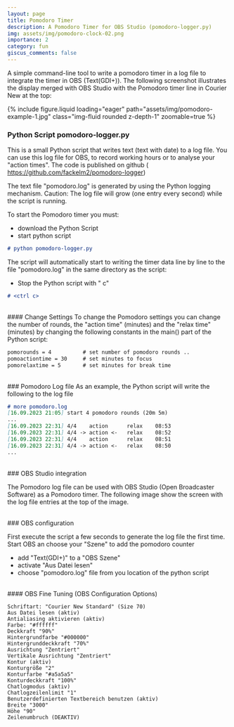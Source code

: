 ```yaml
---
layout: page
title: Pomodoro Timer
description: A Pomodoro Timer for OBS Studio (pomodoro-logger.py)
img: assets/img/pomodoro-clock-02.png
importance: 2
category: fun
giscus_comments: false
---
```


A simple command-line tool to write a pomodoro timer in a log file to integrate the timer in OBS (Text(GDI+)).
The following screenshot illustrates the display merged with OBS Studio with the Pomodoro timer line in Courier New at the top:

<div class="row mt-3">
    <div class="col-sm mt-3 mt-md-0">
        {% include figure.liquid loading="eager" path="assets/img/pomodoro-example-1.jpg" class="img-fluid rounded z-depth-1" zoomable=true %}
    </div>
</div>

### Python Script pomodoro-logger.py

This is a small Python script that writes text (text with date) to a log file.
You can use this log file for OBS, to record working hours or to analyse your "action times".
The code is published  on github (<a href="https://github.com/fackelm2/pomodoro-logger">
https://github.com/fackelm2/pomodoro-logger</a>)

The text file "pomodoro.log" is generated by using the Python logging mechanism.
Caution: The log file will grow (one entry every second) while the script is running.

To start the Pomodoro timer you must:
- download the Python Script 
- start python script

````markdown
# python pomodoro-logger.py
````

The script will automatically start to writing the timer data line by line to the file "pomodoro.log" 
in the same directory as the script:

- Stop the Python script with "<ctrl> c"

````markdown
# <ctrl c>
````
<br>
#### Change Settings
To change the Pomodoro settings you can change the number of rounds, the "action time" (minutes) 
and the "relax time" (minutes) by changing the following constants in the main() part of the Python script:

````markdown
pomorounds = 4          # set number of pomodoro rounds ..
pomoactiontime = 30     # set minutes to focus
pomorelaxtime = 5       # set minutes for break time
````
<br>
### Pomodoro Log file
As an example, the Python script will write the following to the log file

````markdown
# more pomodoro.log
[16.09.2023 21:05] start 4 pomodoro rounds (20m 5m)
...
[16.09.2023 22:31] 4/4    action      relax    08:53
[16.09.2023 22:31] 4/4 -> action <-   relax    08:52
[16.09.2023 22:31] 4/4    action      relax    08:51
[16.09.2023 22:31] 4/4 -> action <-   relax    08:50
...
````
<br>
### OBS Studio integration

The Pomodoro log file can be used with OBS Studio (Open Broadcaster Software) as a Pomodoro timer.
The following image show the screen with the log file entries at the top of the image.

<br>
### OBS configuration

First execute the script a few seconds to generate the log file the first time.
Start OBS an choose your "Szene" to add the pomodoro counter
- add "Text(GDI+)" to a "OBS Szene"
- activate "Aus Datei lesen"
- choose "pomodoro.log" file from you location of the python script

<br>
#### OBS Fine Tuning (OBS Configuration Options)

````markup
Schriftart: "Courier New Standard" (Size 70)
Aus Datei lesen (aktiv)
Antialiasing aktivieren (aktiv)
Farbe: "#ffffff"
Deckkraft "90%"
Hintergrundfarbe "#000000"
Hintergrunddeckkraft "70%"
Ausrichtung "Zentriert"
Vertikale Ausrichtung "Zentriert"
Kontur (aktiv)
Konturgröße "2"
Konturfarbe "#a5a5a5"
Konturdeckkraft "100%"
Chatlogmodus (aktiv)
Chatlogzeilenlimit "1"
Benutzerdefinierten Textbereich benutzen (aktiv)
Breite "3000"
Höhe "90"
Zeilenumbruch (DEAKTIV)
````